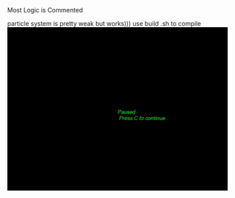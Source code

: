 ﻿
Most Logic is Commented

particle system is pretty weak
but works)))
use build .sh to  compile
![](https://github.com/rishrust/BallShooter/blob/main/demo.gif)
